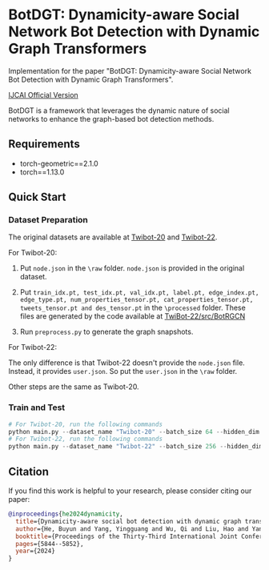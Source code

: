 # BotDGT: Dynamicity-aware Social Network Bot Detection with Dynamic Graph Transformers
Implementation for the paper "BotDGT: Dynamicity-aware Social Network Bot Detection with Dynamic Graph Transformers". 

[IJCAI Official Version](https://dl.acm.org/doi/abs/10.24963/ijcai.2024/646) 

BotDGT is a framework that leverages the dynamic nature of social networks to enhance the graph-based bot detection methods.

## Requirements
* torch-geometric==2.1.0
* torch==1.13.0

## Quick Start

### Dataset Preparation
The original datasets are available at [Twibot-20](https://github.com/BunsenFeng/TwiBot-20) and [Twibot-22](https://github.com/LuoUndergradXJTU/TwiBot-22). 

For Twibot-20:

1. Put `node.json` in the `\raw` folder. `node.json` is provided in the original dataset.

2. Put `train_idx.pt, test_idx.pt, val_idx.pt, label.pt, edge_index.pt, edge_type.pt, num_properties_tensor.pt, cat_properties_tensor.pt, tweets_tensor.pt and des_tensor.pt` in the `\processed` folder. These files are generated by the code available at [TwiBot-22/src/BotRGCN](https://github.com/LuoUndergradXJTU/TwiBot-22/tree/master/src/BotRGCN)

3. Run `preprocess.py` to generate the graph snapshots.

For Twibot-22:

The only difference is that Twibot-22 doesn't provide the `node.json` file. Instead, it provides `user.json`. So put the `user.json` in the `\raw` folder.

Other steps are the same as Twibot-20.

### Train and Test
```python
# For Twibot-20, run the following commands
python main.py --dataset_name "Twibot-20" --batch_size 64 --hidden_dim 128 --weight_decay 1e-2 --structural_learning_rate 1e-4 --temporal_learning_rate 1e-5
# For Twibot-22, run the following commands
python main.py --dataset_name "Twibot-22" --batch_size 256 --hidden_dim 64 --weight_decay 5e-2 --structural_learning_rate 5e-4 --temporal_learning_rate 5e-5

```

## Citation

If you find this work is helpful to your research, please consider citing our paper:
```bibtex
@inproceedings{he2024dynamicity,
  title={Dynamicity-aware social bot detection with dynamic graph transformers},
  author={He, Buyun and Yang, Yingguang and Wu, Qi and Liu, Hao and Yang, Renyu and Peng, Hao and Wang, Xiang and Liao, Yong and Zhou, Pengyuan},
  booktitle={Proceedings of the Thirty-Third International Joint Conference on Artificial Intelligence},
  pages={5844--5852},
  year={2024}
}
